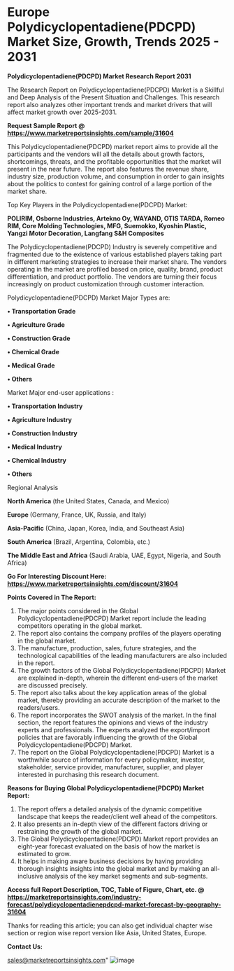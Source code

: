  # Europe Polydicyclopentadiene(PDCPD) Market Size, Growth, Trends 2025 - 2031

<strong>Polydicyclopentadiene(PDCPD) Market Research Report 2031</strong>

The Research Report on Polydicyclopentadiene(PDCPD) Market is a Skillful and Deep Analysis of the Present Situation and Challenges. This research report also analyzes other important trends and market drivers that will affect market growth over 2025-2031.

<strong>Request Sample Report @ <a href=https://www.marketreportsinsights.com/sample/31604>https://www.marketreportsinsights.com/sample/31604</a></strong>

This Polydicyclopentadiene(PDCPD) market report aims to provide all the participants and the vendors will all the details about growth factors, shortcomings, threats, and the profitable opportunities that the market will present in the near future. The report also features the revenue share, industry size, production volume, and consumption in order to gain insights about the politics to contest for gaining control of a large portion of the market share.

Top Key Players in the Polydicyclopentadiene(PDCPD) Market:

<strong>POLIRIM, Osborne Industries, Artekno Oy, WAYAND, OTIS TARDA, Romeo RIM, Core Molding Technologies, MFG, Suemokko, Kyoshin Plastic, Yangzi Motor Decoration, Langfang S&H Composites</strong>

The Polydicyclopentadiene(PDCPD) Industry is severely competitive and fragmented due to the existence of various established players taking part in different marketing strategies to increase their market share. The vendors operating in the market are profiled based on price, quality, brand, product differentiation, and product portfolio. The vendors are turning their focus increasingly on product customization through customer interaction.

Polydicyclopentadiene(PDCPD) Market Major Types are:

<strong>• Transportation Grade

• Agriculture Grade

• Construction Grade

• Chemical Grade

• Medical Grade

• Others</strong>

Market Major end-user applications :

<strong>• Transportation Industry

• Agriculture Industry

• Construction Industry

• Medical Industry

• Chemical Industry

• Others</strong>

Regional Analysis

</u><strong><b>North America</b></strong> (the United States, Canada, and Mexico)

<strong><b>Europe </b></strong>(Germany, France, UK, Russia, and Italy)

<strong><b>Asia-Pacific</b></strong> (China, Japan, Korea, India, and Southeast Asia)

<strong><b>South America</b></strong> (Brazil, Argentina, Colombia, etc.)

<strong><b>The Middle East and Africa</b></strong> (Saudi Arabia, UAE, Egypt, Nigeria, and South Africa)

<strong>Go For Interesting Discount Here: <a href=https://www.marketreportsinsights.com/discount/31604>https://www.marketreportsinsights.com/discount/31604</a></strong>

<strong>Points Covered in The Report:</strong>
<ol>
  <li>The major points considered in the Global Polydicyclopentadiene(PDCPD) Market report include the leading competitors operating in the global market.</li>
  <li>The report also contains the company profiles of the players operating in the global market.</li>
  <li>The manufacture, production, sales, future strategies, and the technological capabilities of the leading manufacturers are also included in the report.</li>
  <li>The growth factors of the Global Polydicyclopentadiene(PDCPD) Market are explained in-depth, wherein the different end-users of the market are discussed precisely.</li>
  <li>The report also talks about the key application areas of the global market, thereby providing an accurate description of the market to the readers/users.</li>
  <li>The report incorporates the SWOT analysis of the market. In the final section, the report features the opinions and views of the industry experts and professionals. The experts analyzed the export/import policies that are favorably influencing the growth of the Global Polydicyclopentadiene(PDCPD) Market.</li>
  <li>The report on the Global Polydicyclopentadiene(PDCPD) Market is a worthwhile source of information for every policymaker, investor, stakeholder, service provider, manufacturer, supplier, and player interested in purchasing this research document.</li>
</ol>
<strong>Reasons for Buying Global Polydicyclopentadiene(PDCPD) Market Report:</strong>

<ol>
  <li>The report offers a detailed analysis of the dynamic competitive landscape that keeps the reader/client well ahead of the competitors.</li>
  <li>It also presents an in-depth view of the different factors driving or restraining the growth of the global market.</li>
  <li>The Global Polydicyclopentadiene(PDCPD) Market report provides an eight-year forecast evaluated on the basis of how the market is estimated to grow.</li>
  <li>It helps in making aware business decisions by having providing thorough insights insights into the global market and by making an all-inclusive analysis of the key market segments and sub-segments.</li>
</ol>
<strong>Access full Report Description, TOC, Table of Figure, Chart, etc. @ <a href=https://marketreportsinsights.com/industry-forecast/polydicyclopentadienepdcpd-market-forecast-by-geography-31604>https://marketreportsinsights.com/industry-forecast/polydicyclopentadienepdcpd-market-forecast-by-geography-31604</a></strong>


Thanks for reading this article; you can also get individual chapter wise section or region wise report version like Asia, United States, Europe.

<strong>Contact Us:</strong>

sales@marketreportsinsights.com"
![image](https://github.com/user-attachments/assets/eca01d48-3f4b-4f87-8cf6-7a7567740593)
